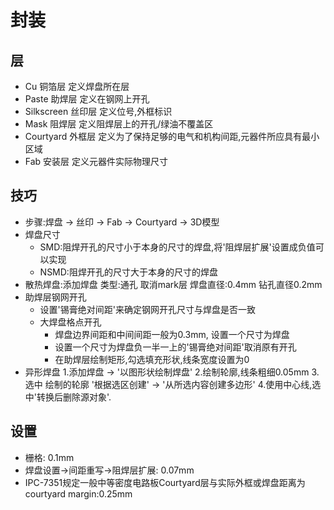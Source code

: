 # 封装

## 层

* Cu            铜箔层 定义焊盘所在层
* Paste         助焊层 定义在钢网上开孔 
* Silkscreen    丝印层 定义位号,外框标识
* Mask          阻焊层 定义阻焊层上的开孔/绿油不覆盖区
* Courtyard     外框层 定义为了保持足够的电气和机构间距,元器件所应具有最小区域
* Fab           安装层 定义元器件实际物理尺寸

## 技巧

* 步骤:焊盘 -> 丝印 -> Fab -> Courtyard -> 3D模型
* 焊盘尺寸
    * SMD:阻焊开孔的尺寸小于本身的尺寸的焊盘,将'阻焊层扩展'设置成负值可以实现
    * NSMD:阻焊开孔的尺寸大于本身的尺寸的焊盘
* 散热焊盘:添加焊盘 类型:通孔 取消mark层 焊盘直径:0.4mm 钻孔直径0.2mm
* 助焊层钢网开孔
    * 设置'锡膏绝对间距'来确定钢网开孔尺寸与焊盘是否一致
    * 大焊盘格点开孔
        * 焊盘边界间距和中间间距一般为0.3mm, 设置一个尺寸为焊盘
        * 设置一个尺寸为焊盘负一半一上的'锡膏绝对间距'取消原有开孔
        * 在助焊层绘制矩形,勾选填充形状,线条宽度设置为0
* 异形焊盘
    1.添加焊盘 -> '以图形状绘制焊盘'
    2.绘制轮廓,线条粗细0.05mm
    3.选中 绘制的轮廓 '根据选区创建' -> '从所选内容创建多边形'
    4.使用中心线,选中'转换后删除源对象'.

## 设置

* 栅格: 0.1mm
* 焊盘设置->间距重写->阻焊层扩展: 0.07mm
* IPC-7351规定一般中等密度电路板Courtyard层与实际外框或焊盘距离为courtyard margin:0.25mm